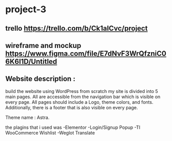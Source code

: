 # project-3
## trello https://trello.com/b/Ck1aICvc/project
##  wireframe and mockup https://www.figma.com/file/E7dNvF3WrQfzniC06K6I1D/Untitled
## Website description :

build the website using WordPress from scratch my site is divided into 5 main pages. All are accessible from the navigation bar which is visible on every page. All pages should include a Logo, theme colors, and fonts. Additionally, there is a footer that is also visible on every page.

Theme name : Astra.


the plagins that i used was -Elementor -Login/Signup Popup -TI WooCommerce Wishlist -Weglot Translate 
